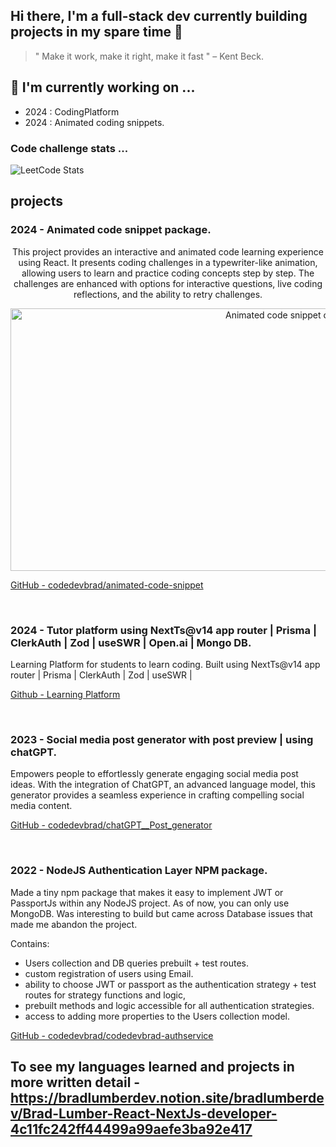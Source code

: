 ## Hi there, I'm a full-stack dev currently building projects in my spare time 👋 ###

> " Make it work, make it right, make it fast " – Kent Beck.

## 🔭 I'm currently working on ...
  - 2024 : CodingPlatform
  - 2024 : Animated coding snippets.
   
### Code challenge stats ...
![LeetCode Stats](https://leetcard.jacoblin.cool/user0171yr?theme=light&font=M%20PLUS%201%20Code&ext=heatmap)


## projects

### 2024 - Animated code snippet package.

<div align="center">
  <p>
    This project provides an interactive and animated code learning experience using React. It presents coding challenges in a typewriter-like animation, allowing users to learn and practice coding concepts step by step. The challenges are enhanced with options for interactive questions, live coding reflections, and the ability to retry challenges.
  </p>
  <img src="https://github.com/user-attachments/assets/22cbdbc7-8fde-468e-8fcb-eebf4a81a66a" alt="Animated code snippet challenges" width="900" height="420" />
</div>


[GitHub - codedevbrad/animated-code-snippet](https://github.com/codedevbrad/animated-code-snippet)

</br>

### 2024 - Tutor platform using NextTs@v14 app router | Prisma | ClerkAuth | Zod |  useSWR | Open.ai | Mongo DB.
Learning Platform for students to learn coding. Built using NextTs@v14 app router | Prisma | ClerkAuth | Zod | useSWR | 

[Github - Learning Platform](https://github.com/codedevbrad/learningPlatform)

</br>

### 2023 - Social media post generator with post preview | using chatGPT.

Empowers people to effortlessly generate engaging social media post ideas. With the integration of ChatGPT, an advanced language model, this generator provides a seamless experience in crafting compelling social media content.

[GitHub - codedevbrad/chatGPT__Post_generator](https://github.com/codedevbrad/chatGPT__Post_generator)

</br>

### 2022 - NodeJS **Authentication Layer NPM package.**

Made a tiny npm package that makes it easy to implement JWT or PassportJs within any NodeJS project. As of now, you can only use MongoDB. Was interesting to build but came across Database issues that made me abandon the project.

Contains:

- Users collection and DB queries prebuilt + test routes.
- custom registration of users using Email.
- ability to choose JWT or passport as the authentication strategy + test routes for strategy functions and logic,
- prebuilt methods and logic accessible for all authentication strategies.
- access to adding more properties to the Users collection model.

[GitHub - codedevbrad/codedevbrad-authservice](https://github.com/codedevbrad/codedevbrad-authservice)



## To see my languages learned and projects in more written detail - https://bradlumberdev.notion.site/bradlumberdev/Brad-Lumber-React-NextJs-developer-4c11fc242ff44499a99aefe3ba92e417

<!--
**codedevbrad/codedevbrad** is a ✨ _special_ ✨ repository because its `README.md` (this file) appears on your GitHub profile.

Here are some ideas to get you started:


- 🔭 I’m currently working on
- 👯 I’m looking to collaborate on ...
- 🤔 I’m looking for help with ...
- 💬 Ask me about ...
- 📫 How to reach me: ...
- 😄 Pronouns: ...
- ⚡ Fun fact: ...
-->
